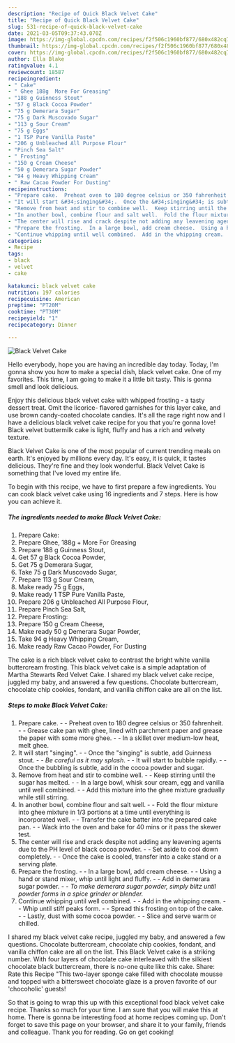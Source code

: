```yaml
---
description: "Recipe of Quick Black Velvet Cake"
title: "Recipe of Quick Black Velvet Cake"
slug: 531-recipe-of-quick-black-velvet-cake
date: 2021-03-05T09:37:43.070Z
image: https://img-global.cpcdn.com/recipes/f2f506c1960bf877/680x482cq70/black-velvet-cake-recipe-main-photo.jpg
thumbnail: https://img-global.cpcdn.com/recipes/f2f506c1960bf877/680x482cq70/black-velvet-cake-recipe-main-photo.jpg
cover: https://img-global.cpcdn.com/recipes/f2f506c1960bf877/680x482cq70/black-velvet-cake-recipe-main-photo.jpg
author: Ella Blake
ratingvalue: 4.1
reviewcount: 18587
recipeingredient:
- " Cake"
- " Ghee 188g  More For Greasing"
- "188 g Guinness Stout"
- "57 g Black Cocoa Powder"
- "75 g Demerara Sugar"
- "75 g Dark Muscovado Sugar"
- "113 g Sour Cream"
- "75 g Eggs"
- "1 TSP Pure Vanilla Paste"
- "206 g Unbleached All Purpose Flour"
- "Pinch Sea Salt"
- " Frosting"
- "150 g Cream Cheese"
- "50 g Demerara Sugar Powder"
- "94 g Heavy Whipping Cream"
- " Raw Cacao Powder For Dusting"
recipeinstructions:
- "Prepare cake.  Preheat oven to 180 degree celsius or 350 fahrenheit.  Grease cake pan with ghee, lined with parchment paper and grease the paper with some more ghee.  In a skillet over medium-low heat, melt ghee."
- "It will start &#34;singing&#34;.  Once the &#34;singing&#34; is subtle, add Guinness stout.  *Be careful as it may splash*.  It will start to bubble rapidly.  Once the bubbling is subtle, add in the cocoa powder and sugar."
- "Remove from heat and stir to combine well.  Keep stirring until the sugar has melted.  In a large bowl, whisk sour cream, egg and vanilla until well combined.  Add this mixture into the ghee mixture gradually while still stirring."
- "In another bowl, combine flour and salt well.  Fold the flour mixture into ghee mixture in 1/3 portions at a time until everything is incorporated well.  Transfer the cake batter into the prepared cake pan.  Wack into the oven and bake for 40 mins or it pass the skewer test."
- "The center will rise and crack despite not adding any leavening agents due to the PH level of black cocoa powder.  Set aside to cool down completely.  Once the cake is cooled, transfer into a cake stand or a serving plate."
- "Prepare the frosting.  In a large bowl, add cream cheese.  Using a hand or stand mixer, whip until light and fluffy.  Add in demerara sugar powder.  *To make demerara sugar powder, simply blitz until powder forms in a spice grinder or blender.*"
- "Continue whipping until well combined.  Add in the whipping cream.  Whip until stiff peaks form.  Spread this frosting on top of the cake.  Lastly, dust with some cocoa powder.  Slice and serve warm or chilled."
categories:
- Recipe
tags:
- black
- velvet
- cake

katakunci: black velvet cake 
nutrition: 197 calories
recipecuisine: American
preptime: "PT20M"
cooktime: "PT30M"
recipeyield: "1"
recipecategory: Dinner

---
```



![Black Velvet Cake](https://img-global.cpcdn.com/recipes/f2f506c1960bf877/680x482cq70/black-velvet-cake-recipe-main-photo.jpg)

Hello everybody, hope you are having an incredible day today. Today, I'm gonna show you how to make a special dish, black velvet cake. One of my favorites. This time, I am going to make it a little bit tasty. This is gonna smell and look delicious.

Enjoy this delicious black velvet cake with whipped frosting - a tasty dessert treat. Omit the licorice- flavored garnishes for this layer cake, and use brown candy-coated chocolate candies. It&#39;s all the rage right now and I have a delicious black velvet cake recipe for you that you&#39;re gonna love! Black velvet buttermilk cake is light, fluffy and has a rich and velvety texture.

Black Velvet Cake is one of the most popular of current trending meals on earth. It's enjoyed by millions every day. It's easy, it is quick, it tastes delicious. They're fine and they look wonderful. Black Velvet Cake is something that I've loved my entire life.


To begin with this recipe, we have to first prepare a few ingredients. You can cook black velvet cake using 16 ingredients and 7 steps. Here is how you can achieve it.

<!--inarticleads1-->

##### The ingredients needed to make Black Velvet Cake:

1. Prepare  Cake:
1. Prepare  Ghee, 188g + More For Greasing
1. Prepare 188 g Guinness Stout,
1. Get 57 g Black Cocoa Powder,
1. Get 75 g Demerara Sugar,
1. Take 75 g Dark Muscovado Sugar,
1. Prepare 113 g Sour Cream,
1. Make ready 75 g Eggs,
1. Make ready 1 TSP Pure Vanilla Paste,
1. Prepare 206 g Unbleached All Purpose Flour,
1. Prepare Pinch Sea Salt,
1. Prepare  Frosting:
1. Prepare 150 g Cream Cheese,
1. Make ready 50 g Demerara Sugar Powder,
1. Take 94 g Heavy Whipping Cream,
1. Make ready  Raw Cacao Powder, For Dusting


The cake is a rich black velvet cake to contrast the bright white vanilla buttercream frosting. This black velvet cake is a simple adaptation of Martha Stewarts Red Velvet Cake. I shared my black velvet cake recipe, juggled my baby, and answered a few questions. Chocolate buttercream, chocolate chip cookies, fondant, and vanilla chiffon cake are all on the list. 

<!--inarticleads2-->

##### Steps to make Black Velvet Cake:

1. Prepare cake. -  - Preheat oven to 180 degree celsius or 350 fahrenheit. -  - Grease cake pan with ghee, lined with parchment paper and grease the paper with some more ghee. -  - In a skillet over medium-low heat, melt ghee.
1. It will start &#34;singing&#34;. -  - Once the &#34;singing&#34; is subtle, add Guinness stout. -  - *Be careful as it may splash*. -  - It will start to bubble rapidly. -  - Once the bubbling is subtle, add in the cocoa powder and sugar.
1. Remove from heat and stir to combine well. -  - Keep stirring until the sugar has melted. -  - In a large bowl, whisk sour cream, egg and vanilla until well combined. -  - Add this mixture into the ghee mixture gradually while still stirring.
1. In another bowl, combine flour and salt well. -  - Fold the flour mixture into ghee mixture in 1/3 portions at a time until everything is incorporated well. -  - Transfer the cake batter into the prepared cake pan. -  - Wack into the oven and bake for 40 mins or it pass the skewer test.
1. The center will rise and crack despite not adding any leavening agents due to the PH level of black cocoa powder. -  - Set aside to cool down completely. -  - Once the cake is cooled, transfer into a cake stand or a serving plate.
1. Prepare the frosting. -  - In a large bowl, add cream cheese. -  - Using a hand or stand mixer, whip until light and fluffy. -  - Add in demerara sugar powder. -  - *To make demerara sugar powder, simply blitz until powder forms in a spice grinder or blender.*
1. Continue whipping until well combined. -  - Add in the whipping cream. -  - Whip until stiff peaks form. -  - Spread this frosting on top of the cake. -  - Lastly, dust with some cocoa powder. -  - Slice and serve warm or chilled.


I shared my black velvet cake recipe, juggled my baby, and answered a few questions. Chocolate buttercream, chocolate chip cookies, fondant, and vanilla chiffon cake are all on the list. This Black Velvet cake is a striking number. With four layers of chocolate cake interleaved with the silkiest chocolate black buttercream, there is no-one quite like this cake. Share: Rate this Recipe &#34;This two-layer sponge cake filled with chocolate mousse and topped with a bittersweet chocolate glaze is a proven favorite of our &#39;chocoholic&#39; guests! 

So that is going to wrap this up with this exceptional food black velvet cake recipe. Thanks so much for your time. I am sure that you will make this at home. There is gonna be interesting food at home recipes coming up. Don't forget to save this page on your browser, and share it to your family, friends and colleague. Thank you for reading. Go on get cooking!

